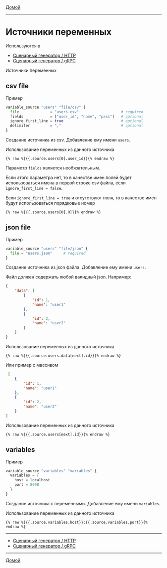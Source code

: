 [Домой](../index.md)

---

# Источники переменных

Используются в

- [Сценарный генератор / HTTP](../scenario-http-generator.md)
- [Сценарный генератор / gRPC](../scenario-grpc-generator.md)

Источники переменных

## csv file

Пример

```terraform
variable_source "users" "file/csv" {
  file              = "users.csv"                   # required
  fields            = ["user_id", "name", "pass"]   # optional
  ignore_first_line = true                          # optional
  delimiter         = ","                           # optional
}
```

Создание источника из csv. Добавление ему имени `users`.

Использование переменных из данного источника

```gotempate
{% raw %}{{.source.users[0].user_id}}{% endraw %}
```

Параметр `fields` является необязательным.

Если этого параметра нет, то в качестве имен полей будет использоваться имена в первой строке csv файла,
если `ignore_first_line = false`.

Если `ignore_first_line = true` и отсутствуют поля, то в качестве имен будут использоваться порядковые номер

```gotempate
{% raw %}{{.source.users[0].0}}{% endraw %}
```

## json file

Пример

```terraform
variable_source "users" "file/json" {
  file = "users.json"     # required
}
```

Создание источника из json файла. Добавление ему имени `users`.

Файл должен содержать любой валидный json. Например:

```json
{
    "data": [
        {
            "id": 1,
            "name": "user1"
        },
        {
            "id": 2,
            "name": "user2"
        }
    ]
}
```

Использование переменных из данного источника

```gotempate
{% raw %}{{.source.users.data[next].id}}{% endraw %}
```

Или пример с массивом

```json
 [
    {
        "id": 1,
        "name": "user1"
    },
    {
        "id": 2,
        "name": "user2"
    }
]
```

Использование переменных из данного источника

```gotempate
{% raw %}{{.source.users[next].id}}{% endraw %}
```

## variables

Пример

```terraform
variable_source "variables" "variables" {
  variables = {
    host = localhost
    port = 8090
  }
}
```

Создание источника с переменными. Добавление ему имени `variables`.

Использование переменных из данного источника

```gotempate
{% raw %}{{.source.variables.host}}:{{.source.variables.port}}{% endraw %}
```

---

- [Сценарный генератор / HTTP](../scenario-http-generator.md)
- [Сценарный генератор / gRPC](../scenario-grpc-generator.md)

---

[Домой](../index.md)
